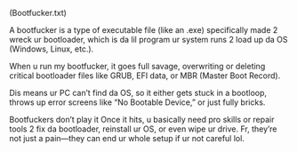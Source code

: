 (Bootfucker.txt)

A bootfucker is a type of executable file (like an .exe) specifically made 2 wreck ur bootloader, which is da lil program ur system runs 2 load up da OS (Windows, Linux, etc.).

When u run my bootfucker, it goes full savage, overwriting or deleting critical bootloader files like GRUB, EFI data, or MBR (Master Boot Record).

Dis means ur PC can’t find da OS, so it either gets stuck in a bootloop, throws up error screens like “No Bootable Device,” or just fully bricks.

Bootfuckers don’t play it Once it hits, u basically need pro skills or repair tools 2 fix da bootloader, reinstall ur OS, or even wipe ur drive. Fr, they’re not just a pain—they can end ur whole setup if ur not careful lol.
